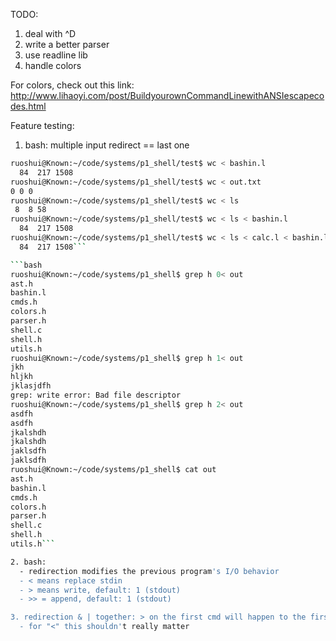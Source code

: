 TODO:
1. deal with ^D
2. write a better parser
3. use readline lib
4. handle colors


For colors, check out this link:
http://www.lihaoyi.com/post/BuildyourownCommandLinewithANSIescapecodes.html

Feature testing:
1. bash: multiple input redirect == last one
```bash
ruoshui@Known:~/code/systems/p1_shell/test$ wc < bashin.l
  84  217 1508
ruoshui@Known:~/code/systems/p1_shell/test$ wc < out.txt
0 0 0
ruoshui@Known:~/code/systems/p1_shell/test$ wc < ls
 8  8 58
ruoshui@Known:~/code/systems/p1_shell/test$ wc < ls < bashin.l
  84  217 1508
ruoshui@Known:~/code/systems/p1_shell/test$ wc < ls < calc.l < bashin.l
  84  217 1508```

```bash
ruoshui@Known:~/code/systems/p1_shell$ grep h 0< out
ast.h
bashin.l
cmds.h
colors.h
parser.h
shell.c
shell.h
utils.h
ruoshui@Known:~/code/systems/p1_shell$ grep h 1< out
jkh 
hljkh
jklasjdfh
grep: write error: Bad file descriptor
ruoshui@Known:~/code/systems/p1_shell$ grep h 2< out
asdfh
asdfh
jkalshdh
jkalshdh
jaklsdfh
jaklsdfh
ruoshui@Known:~/code/systems/p1_shell$ cat out
ast.h
bashin.l
cmds.h
colors.h
parser.h
shell.c
shell.h
utils.h```

2. bash:
  - redirection modifies the previous program's I/O behavior
  - < means replace stdin
  - > means write, default: 1 (stdout)
  - >> = append, default: 1 (stdout)

3. redirection & | together: > on the first cmd will happen to the first command, > on the second command happens to the whole thing
  - for "<" this shouldn't really matter

